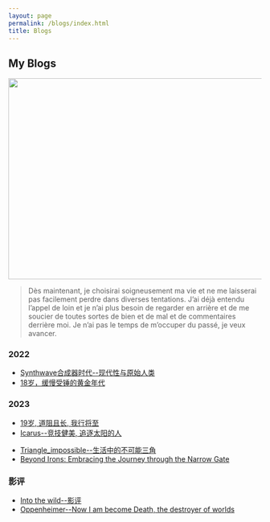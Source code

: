 ```yaml
---
layout: page
permalink: /blogs/index.html
title: Blogs
---
```


## My Blogs

<img src="https://apollohong.github.io/images/进化举重图片.png" width="720" height="400">

> Dès maintenant, je choisirai soigneusement ma vie et ne me laisserai pas facilement perdre dans diverses tentations. J’ai déjà entendu l’appel de loin et je n’ai plus besoin de regarder en arrière et de me soucier de toutes sortes de bien et de mal et de commentaires derrière moi. Je n’ai pas le temps de m’occuper du passé, je veux avancer.

### 2022

- [Synthwave合成器时代--现代性与原始人类](https://apollohong.github.io/blogs/Synthwave)
- [18岁，缓慢受锤的黄金年代](http://apollohong.github.io/blogs/18yrs)

### 2023

- [19岁, 道阻且长, 我行将至](http://apollohong.github.io/blogs/19yrs)
- [Icarus--竞技健美, 追逐太阳的人](https://apollohong.github.io/blogs/icarus)
<!-- - [Glory is fleeting, but obscurity is forever--Napoleon Bonaparte](https://apollohong.github.io/blogs/napoleon) -->
- [Triangle_impossible--生活中的不可能三角](https://apollohong.github.io/blogs/triangle)
- [Beyond Irons: Embracing the Journey through the Narrow Gate](https://apollohong.github.io/blogs/20231001)


### 影评
- [Into the wild--影评](http://apollohong.github.io/blogs/movie1)
- [Oppenheimer--Now I am become Death, the destroyer of worlds](https://apollohong.github.io/blogs/oppenheimer)


<br>



